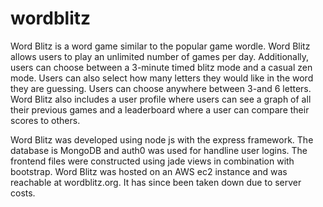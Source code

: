 # wordblitz

Word Blitz is a word game similar to the popular game wordle. Word Blitz allows users to play an unlimited number of games per day. Additionally, users can choose between a 3-minute timed blitz mode and a casual zen mode. Users can also select how many letters they would like in the word they are guessing. Users can choose anywhere between 3-and 6 letters. Word Blitz also includes a user profile where users can see a graph of all their previous games and a leaderboard where a user can compare their scores to others. 

Word Blitz was developed using node js with the express framework. The database is MongoDB and auth0 was used for handline user logins. The frontend files were constructed using jade views in combination with bootstrap. Word Blitz was hosted on an AWS ec2 instance and was reachable at wordblitz.org. It has since been taken down due to server costs.

